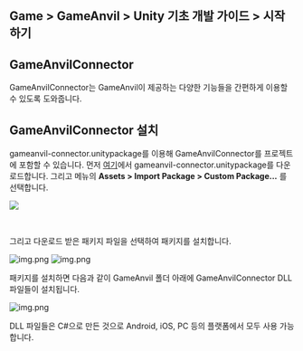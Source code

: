 ## Game > GameAnvil > Unity 기초 개발 가이드 > 시작하기

## GameAnvilConnector

GameAnvilConnector는 GameAnvil이 제공하는 다양한 기능들을 간편하게 이용할 수 있도록 도와줍니다.

## GameAnvilConnector 설치

gameanvil-connector.unitypackage를 이용해 GameAnvilConnector를 프로젝트에 포함할 수 있습니다. 먼저 [여기](https://static.toastoven.net/prod_gameanvil/files/gameanvil-connector.unitypackage)에서 gameanvil-connector.unitypackage를 다운로드합니다. 그리고 메뉴의 **Assets > Import Package > Custom Package...** 를 선택합니다.

![](https://kr1-api-object-storage.nhncloudservice.com/v1/AUTH_2acdfabf4efe4efc8a04c00b348110c9/cdn_origin/prod_gameanvil/images/v2_0/unity-basic/01-install/01-import.png)

<br>

그리고 다운로드 받은 패키지 파일을 선택하여 패키지를 설치합니다.

![img.png](https://kr1-api-object-storage.nhncloudservice.com/v1/AUTH_2acdfabf4efe4efc8a04c00b348110c9/cdn_origin/prod_gameanvil/images/v2_0/unity-basic/01-install/02-select-package.png)
![img.png](https://kr1-api-object-storage.nhncloudservice.com/v1/AUTH_2acdfabf4efe4efc8a04c00b348110c9/cdn_origin/prod_gameanvil/images/v2_0/unity-basic/01-install/03-files.png)
<br>

패키지를 설치하면 다음과 같이 GameAnvil 폴더 아래에 GameAnvilConnector DLL 파일들이 설치됩니다.


![img.png](https://kr1-api-object-storage.nhncloudservice.com/v1/AUTH_2acdfabf4efe4efc8a04c00b348110c9/cdn_origin/prod_gameanvil/images/v2_0/unity-basic/01-install/04-gameanvil.png)
<br>

DLL 파일들은 C#으로 만든 것으로 Android, iOS, PC 등의 플랫폼에서 모두 사용 가능합니다.


